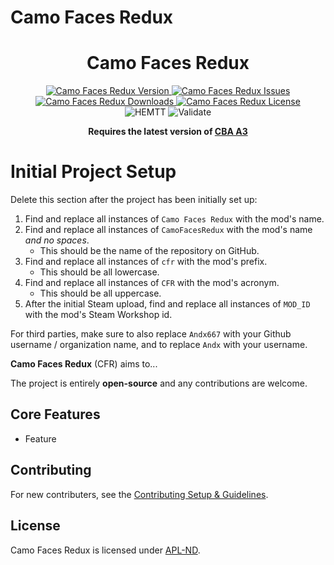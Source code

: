 # Camo Faces Redux

<h1 align="center">Camo Faces Redux</h1>
<p align="center">
    <a href="https://github.com/Andx667/CamoFacesRedux/releases/latest">
        <img src="https://img.shields.io/badge/Version-0.0.0-blue?style=flat-square" alt="Camo Faces Redux Version">
    </a>
    <a href="https://github.com/Andx667/CamoFacesRedux/issues">
        <img src="https://img.shields.io/github/issues-raw/Andx667/CamoFacesRedux.svg?style=flat-square&label=Issues" alt="Camo Faces Redux Issues">
    </a>
    <a href="https://steamcommunity.com/sharedfiles/filedetails/?id=MOD_ID">
        <img src="https://img.shields.io/steam/downloads/MOD_ID.svg?style=flat-square&label=Downloads" alt="Camo Faces Redux Downloads">
    </a>
    <a href="https://github.com/Andx667/CamoFacesRedux/blob/master/LICENSE">
        <img src="https://img.shields.io/badge/License-APL ND-red?style=flat-square" alt="Camo Faces Redux License">
    </a>
    <br>
    <img src="https://img.shields.io/github/actions/workflow/status/Andx667/CamoFacesRedux/hemtt.yml?style=flat-square&label=HEMTT" alt="HEMTT">
    <img src="https://img.shields.io/github/actions/workflow/status/Andx667/CamoFacesRedux/arma.yml?style=flat-square&label=Validate" alt="Validate">
</p>

<p align="center">
    <b>Requires the latest version of <a href="https://github.com/CBATeam/CBA_A3/releases/latest">CBA A3</a></b>
</p>

# Initial Project Setup

Delete this section after the project has been initially set up:

1. Find and replace all instances of `Camo Faces Redux` with the mod's name.
2. Find and replace all instances of `CamoFacesRedux` with the mod's name *and no spaces*.
   - This should be the name of the repository on GitHub.
3. Find and replace all instances of `cfr` with the mod's prefix.
   - This should be all lowercase.
4. Find and replace all instances of `CFR` with the mod's acronym.
   - This should be all uppercase.
5. After the initial Steam upload, find and replace all instances of `MOD_ID` with the mod's Steam Workshop id.

For third parties, make sure to also replace `Andx667` with your Github username / organization name, and to replace `Andx` with your username.

**Camo Faces Redux** (CFR) aims to...

The project is entirely **open-source** and any contributions are welcome.

## Core Features

- Feature

## Contributing

For new contributers, see the [Contributing Setup & Guidelines](./.github/CONTRIBUTING.md).

## License

Camo Faces Redux is licensed under [APL-ND](./LICENSE.md).
